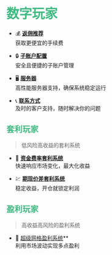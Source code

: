 # <span style="font-size: 1.2em; font-weight: bold; color: #42b983;">数字玩家</span>

- 💰 **[返佣推荐](返佣推荐.md)**  
  获取更便宜的手续费

- 🔒 **[子账户配置](子账户配置.md)**  
  安全且便捷的子账户管理

- 🖥️ **[服务器](服务器.md)**  
  高性能服务器支持，确保系统稳定运行

- 📞 **[联系方式](联系方式.md)**  
  及时的客户支持，随时解决你的问题

  

## <span style="font-size: 1em; font-weight: bold; color: #42b983;">套利玩家</span>

> 低风险高收益的套利系统

- 🚀 **[资金费率套利系统](资金费率套利系统.md)**  
  快速响应市场变化，最大化收益
  
- 💹 **[期现价差套利系统](期现价差套利系统.md)**  
  稳定收益，开仓就锁定利润
  
  

## <span style="font-size: 1em; font-weight: bold; color: #42b983;">盈利玩家</span>

> 高收益高风险的盈利系统

- 💠 [超级网格盈利系统](超级网格盈利系统.md)**  
  利用市场波动实现多点盈利
